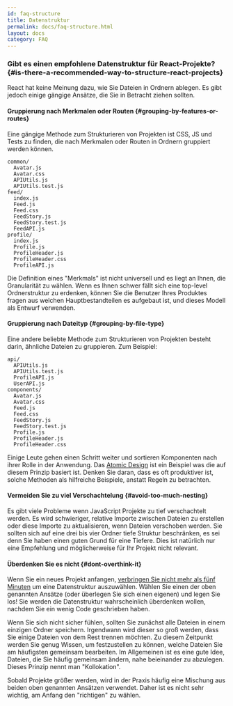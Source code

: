 ```yaml
---
id: faq-structure
title: Datenstruktur
permalink: docs/faq-structure.html
layout: docs
category: FAQ
---
```


### Gibt es einen empfohlene Datenstruktur für React-Projekte? {#is-there-a-recommended-way-to-structure-react-projects}

React hat keine Meinung dazu, wie Sie Dateien in Ordnern ablegen. Es gibt jedoch einige gängige Ansätze, die Sie in Betracht ziehen sollten.

#### Gruppierung nach Merkmalen oder Routen {#grouping-by-features-or-routes}

Eine gängige Methode zum Strukturieren von Projekten ist CSS, JS und Tests zu finden, die nach Merkmalen oder Routen in Ordnern gruppiert werden können.

```
common/
  Avatar.js
  Avatar.css
  APIUtils.js
  APIUtils.test.js
feed/
  index.js
  Feed.js
  Feed.css
  FeedStory.js
  FeedStory.test.js
  FeedAPI.js
profile/
  index.js
  Profile.js
  ProfileHeader.js
  ProfileHeader.css
  ProfileAPI.js
```

Die Definition eines "Merkmals" ist nicht universell und es liegt an Ihnen, die Granularität zu wählen. Wenn es Ihnen schwer fällt sich eine top-level Ordnerstruktur zu erdenken, können Sie die Benutzer Ihres Produktes fragen aus welchen Hauptbestandteilen es aufgebaut ist, und dieses Modell als Entwurf verwenden.

#### Gruppierung nach Dateityp {#grouping-by-file-type}

Eine andere beliebte Methode zum Strukturieren von Projekten besteht darin, ähnliche Dateien zu gruppieren. Zum Beispiel:

```
api/
  APIUtils.js
  APIUtils.test.js
  ProfileAPI.js
  UserAPI.js
components/
  Avatar.js
  Avatar.css
  Feed.js
  Feed.css
  FeedStory.js
  FeedStory.test.js
  Profile.js
  ProfileHeader.js
  ProfileHeader.css
```

Einige Leute gehen einen Schritt weiter und sortieren Komponenten nach ihrer Rolle in der Anwendung. Das [Atomic Design](http://bradfrost.com/blog/post/atomic-web-design/) ist ein Beispiel was die auf diesem Prinzip basiert ist. Denken Sie daran, dass es oft produktiver ist, solche Methoden als hilfreiche Beispiele, anstatt Regeln zu betrachten.

#### Vermeiden Sie zu viel Verschachtelung {#avoid-too-much-nesting}

Es gibt viele Probleme wenn JavaScript Projekte zu tief verschachtelt werden. Es wird schwieriger, relative Importe zwischen Dateien zu erstellen oder diese Importe zu aktualisieren, wenn Dateien verschoben werden. Sie sollten sich auf eine drei bis vier Ordner tiefe Struktur beschränken, es sei denn Sie haben einen guten Grund für eine Tiefere. Dies ist natürlich nur eine Empfehlung und möglicherweise für Ihr Projekt nicht relevant.

#### Überdenken Sie es nicht {#dont-overthink-it}

Wenn Sie ein neues Projekt anfangen, [verbringen Sie nicht mehr als fünf Minuten](https://de.wikipedia.org/wiki/Paralyse_durch_Analyse) um eine Datenstruktur auszuwählen. Wählen Sie einen der oben genannten Ansätze (oder überlegen Sie sich einen eigenen) und legen Sie los! Sie werden die Datenstruktur wahrscheinlich überdenken wollen, nachdem Sie ein wenig Code geschrieben haben.

Wenn Sie sich nicht sicher fühlen, sollten Sie zunächst alle Dateien in einem einzigen Ordner speichern. Irgendwann wird dieser so groß werden, dass Sie einige Dateien von dem Rest trennen möchten. Zu diesem Zeitpunkt werden Sie genug Wissen, um festzustellen zu können, welche Dateien Sie am häufigsten gemeinsam bearbeiten. Im Allgemeinen ist es eine gute Idee, Dateien, die Sie häufig gemeinsam ändern, nahe beieinander zu abzulegen. Dieses Prinzip nennt man "Kollokation".

Sobald Projekte größer werden, wird in der Praxis häufig eine Mischung aus beiden oben genannten Ansätzen verwendet. Daher ist es nicht sehr wichtig, am Anfang den "richtigen" zu wählen.
